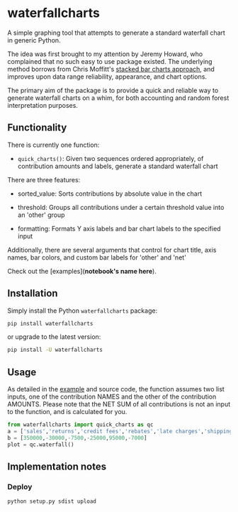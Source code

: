 # waterfallcharts

A simple graphing tool that attempts to generate a standard waterfall chart in generic Python.

The idea was first brought to my attention by Jeremy Howard, who complained that no such easy to use package
existed. The underlying method borrows from Chris Moffitt's [stacked bar charts approach](http://pbpython.com/waterfall-chart.html), 
and improves upon data range reliability, appearance, and chart options.

The primary aim of the package is to provide a quick and reliable way to generate waterfall charts on a whim, for both accounting and 
random forest interpretation purposes.

## Functionality

There is currently one function: 
* `quick_charts()`: Given two sequences ordered appropriately, of contribution amounts and labels, generate a standard waterfall chart

There are three features: 

* sorted_value: Sorts contributions by absolute value in the chart

* threshold: Groups all contributions under a certain threshold value into an 'other' group

* formatting: Formats Y axis labels and bar chart labels to the specified input

Additionally, there are several arguments that control for chart title, axis names, bar colors, and custom bar labels for 
'other' and 'net'


Check out the [examples](**notebook's name here**).


## Installation

Simply install the Python `waterfallcharts` package:

```bash
pip install waterfallcharts
```

or upgrade to the latest version:

```bash
pip install -U waterfallcharts
```


## Usage

As detailed in the [example](https://github.com/chrispaulca/waterfall/blob/master/packageTest.ipynb) and source code, the function assumes two list inputs, one of the contribution NAMES and the other of the contribution AMOUNTS. Please note that the NET SUM of all contributions is not an input to the function, and is calculated for you.


```python
from waterfallcharts import quick_charts as qc
a = ['sales','returns','credit fees','rebates','late charges','shipping']
b = [350000,-30000,-7500,-25000,95000,-7000]
plot = qc.waterfall()
```


## Implementation notes

### Deploy

```bash
python setup.py sdist upload
```






